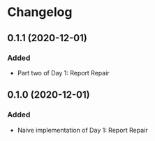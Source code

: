 # Changelog

## 0.1.1 (2020-12-01)

### Added

- Part two of Day 1: Report Repair

## 0.1.0 (2020-12-01)

### Added

- Naive implementation of Day 1: Report Repair
